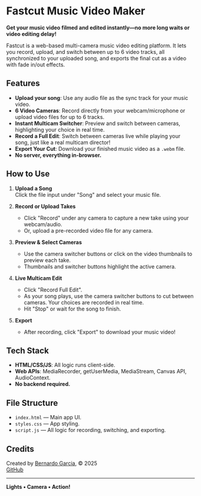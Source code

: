 # Fastcut Music Video Maker

**Get your music video filmed and edited instantly—no more long waits or video editing delay!**

Fastcut is a web-based multi-camera music video editing platform. It lets you record, upload, and switch between up to 6 video tracks, all synchronized to your uploaded song, and exports the final cut as a video with fade in/out effects.

## Features

- **Upload your song**: Use any audio file as the sync track for your music video.
- **6 Video Cameras**: Record directly from your webcam/microphone or upload video files for up to 6 tracks.
- **Instant Multicam Switcher**: Preview and switch between cameras, highlighting your choice in real time.
- **Record a Full Edit**: Switch between cameras live while playing your song, just like a real multicam director!
- **Export Your Cut**: Download your finished music video as a `.webm` file.
- **No server, everything in-browser.**

## How to Use

1. **Upload a Song**  
   Click the file input under "Song" and select your music file.

2. **Record or Upload Takes**  
   - Click "Record" under any camera to capture a new take using your webcam/audio.
   - Or, upload a pre-recorded video file for any camera.

3. **Preview & Select Cameras**  
   - Use the camera switcher buttons or click on the video thumbnails to preview each take.
   - Thumbnails and switcher buttons highlight the active camera.

4. **Live Multicam Edit**  
   - Click "Record Full Edit".
   - As your song plays, use the camera switcher buttons to cut between cameras. Your choices are recorded in real time.
   - Hit "Stop" or wait for the song to finish.

5. **Export**  
   - After recording, click "Export" to download your music video!

## Tech Stack

- **HTML/CSS/JS**: All logic runs client-side.
- **Web APIs**: MediaRecorder, getUserMedia, MediaStream, Canvas API, AudioContext.
- **No backend required.**

## File Structure

- `index.html` — Main app UI.
- `styles.css` — App styling.
- `script.js` — All logic for recording, switching, and exporting.

## Credits

Created by [Bernardo Garcia](mailto:bernardogarciagarcia441@gmail.com), © 2025  
[GitHub](https://github.com/bernardogarciaofficial)

---

**Lights • Camera • Action!**  
